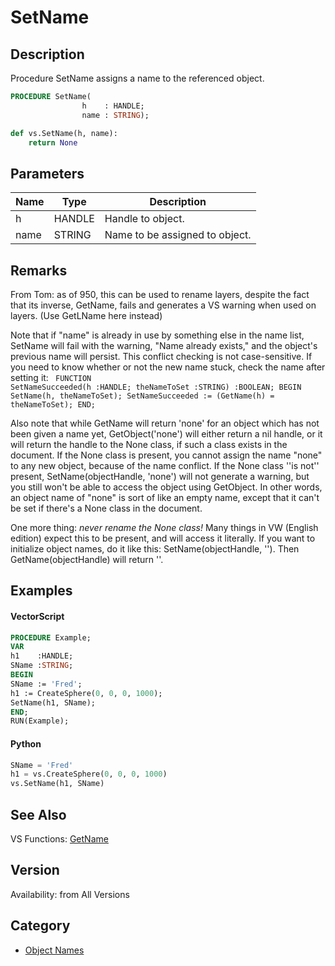 # SetName

## Description
Procedure SetName assigns a name to the referenced object.

```pascal
PROCEDURE SetName(
				h    : HANDLE;
				name : STRING);
```

```python
def vs.SetName(h, name):
    return None
```

## Parameters
|Name|Type|Description|
|---|---|---|
|h|HANDLE|Handle to object.|
|name|STRING|Name to be assigned to object.|

## Remarks
From Tom: as of 950, this can be used to rename layers, despite the fact that its inverse, GetName, fails and generates a VS warning when used on layers. (Use GetLName here instead)



Note that if "name" is already in use by something else in the name list, SetName will fail with the warning, "Name already exists," and the object's previous name will persist. This conflict checking is not case-sensitive. If you need to know whether or not the new name stuck, check the name after setting it:
<code lang="pas">
FUNCTION SetNameSucceeded(h :HANDLE; theNameToSet :STRING) :BOOLEAN;
BEGIN
SetName(h, theNameToSet);
SetNameSucceeded := (GetName(h) = theNameToSet);
END;
</code>

Also note that while GetName will return 'none' for an object which has not been given a name yet, GetObject('none') will either return a nil handle, or it will return the handle to the None class, if such a class exists in the document. If the None class is present, you cannot assign the name "none" to any new object, because of the name conflict. If the None class ''is not'' present, SetName(objectHandle, 'none') will not generate a warning, but you still won't be able to access the object using GetObject. In other words, an object name of "none" is sort of like an empty name, except that it can't be set if there's a None class in the document.

One more thing: _never rename the None class!_ Many things in VW (English edition) expect this to be present, and will access it literally. If you want to initialize object names, do it like this: SetName(objectHandle, ''). Then GetName(objectHandle) will return ''.

## Examples
#### VectorScript ####
```pascal
PROCEDURE Example;
VAR
h1    :HANDLE;
SName :STRING;
BEGIN
SName := 'Fred';
h1 := CreateSphere(0, 0, 0, 1000);
SetName(h1, SName);
END;
RUN(Example);
```
#### Python ####
```python
SName = 'Fred'
h1 = vs.CreateSphere(0, 0, 0, 1000)
vs.SetName(h1, SName)
```

## See Also
VS Functions:
[GetName](GetName.md)

## Version
Availability: from All Versions

## Category
* [Object Names](../Categories/Object%20Names.md)
